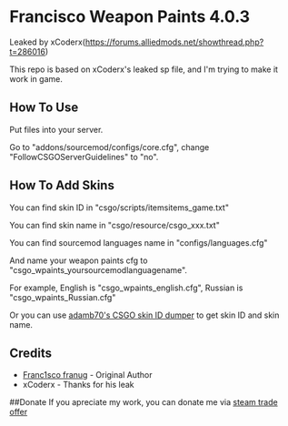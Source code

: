 # Francisco Weapon Paints 4.0.3
Leaked by xCoderx(https://forums.alliedmods.net/showthread.php?t=286016)

This repo is based on xCoderx's leaked sp file, and I'm trying to make it work in game.

## How To Use
Put files into your server.

Go to "addons/sourcemod/configs/core.cfg", change "FollowCSGOServerGuidelines" to "no".

## How To Add Skins
You can find skin ID in "csgo/scripts/itemsitems_game.txt"

You can find skin name in "csgo/resource/csgo_xxx.txt"

You can find sourcemod languages name in "configs/languages.cfg"

And name your weapon paints cfg to "csgo_wpaints_yoursourcemodlanguagename".

For example, English is "csgo_wpaints_english.cfg", Russian is "csgo_wpaints_Russian.cfg"

Or you can use [adamb70's CSGO skin ID dumper](https://github.com/adamb70/CSGO-skin-ID-dumper) to get skin ID and skin name.

## Credits
* [Franc1sco franug](https://github.com/Franc1sco) - Original Author
* xCoderx - Thanks for his leak

##Donate
If you apreciate my work, you can donate me via [steam trade offer](https://steamcommunity.com/tradeoffer/new/?partner=52559891&token=ADe-707J)
